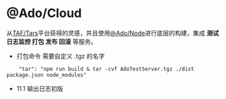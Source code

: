 # @Ado/Cloud 

从[TAF/Tars](https://github.com/TarsCloud/Tars)平台获得的灵感，并且使用[@Ado/Node](https://github.com/chelizichen/ado-node)进行底层的构建，集成 **测试 日志监控 打包 发布 回滚** 等服务。

- 打包命令 需要自定义 .tgz 的名字
````
    "tar": "npm run build & tar -cvf AdoTestServer.tgz ./dist package.json node_modules"
````

- 11.1 输出日志初版